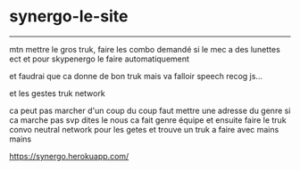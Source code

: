 # synergo-le-site


------------------------------------------------

mtn mettre le gros truk, faire les combo demandé si le mec a des lunettes ect et pour skypenergo le faire automatiquement

et faudrai que ca donne de bon truk mais va falloir speech recog js... 

et les gestes truk network

 ca peut pas marcher d'un coup du coup faut mettre une adresse du genre si ca marche pas svp dites le nous ca fait genre équipe et ensuite faire le truk convo neutral network pour les getes et trouve un truk a faire avec mains mains



https://synergo.herokuapp.com/ 


